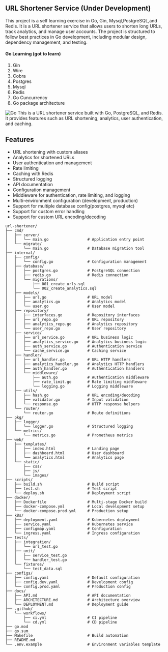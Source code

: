 ## URL Shortener Service (Under Development)
This project is a self learning exercise in Go, Gin, Mysql,PostgreSQL,and Redis. It is a URL shortener service that allows users to shorten long URLs, track analytics, and manage user accounts. The project is structured to follow best practices in Go development, including modular design, dependency management, and testing.

#### Go Learning (got to learn)
1. Gin
2. Wire
3. Cobra
4. Postgres
5. Mysql
6. Redis
7. Go Cuncurrency
8. Go package architecture

![Go](https://img.shields.io/badge/Go-1.24-blue.svg)
This is a URL shortener service built with Go, PostgreSQL, and Redis. It provides features such as URL shortening, analytics, user authentication, and caching.
## Features
- URL shortening with custom aliases
- Analytics for shortened URLs
- User authentication and management
- Rate limiting
- Caching with Redis
- Structured logging
- API documentation
- Configuration management
- Middleware for authentication, rate limiting, and logging
- Multi-environment configuration (development, production)
- Support for multiple database config(postgres, mysql etc)
- Support for custom error handling
- Support for custom URL encoding/decoding


```azure
url-shortener/
├── cmd/
│   ├── server/
│   │   └── main.go                 # Application entry point
│   └── migrate/
│       └── main.go                 # Database migration tool
├── internal/
│   ├── config/
│   │   └── config.go               # Configuration management
│   ├── database/
│   │   ├── postgres.go             # PostgreSQL connection
│   │   ├── redis.go                # Redis connection
│   │   └── migrations/
│   │       ├── 001_create_urls.sql
│   │       └── 002_create_analytics.sql
│   ├── models/
│   │   ├── url.go                  # URL model
│   │   ├── analytics.go            # Analytics model
│   │   └── user.go                 # User model
│   ├── repository/
│   │   ├── interfaces.go           # Repository interfaces
│   │   ├── url_repo.go             # URL repository
│   │   ├── analytics_repo.go       # Analytics repository
│   │   └── user_repo.go            # User repository
│   ├── service/
│   │   ├── url_service.go          # URL business logic
│   │   ├── analytics_service.go    # Analytics business logic
│   │   ├── auth_service.go         # Authentication service
│   │   └── cache_service.go        # Caching service
│   ├── handler/
│   │   ├── url_handler.go          # URL HTTP handlers
│   │   ├── analytics_handler.go    # Analytics HTTP handlers
│   │   ├── auth_handler.go         # Authentication handlers
│   │   └── middleware/
│   │       ├── auth.go             # Authentication middleware
│   │       ├── rate_limit.go       # Rate limiting middleware
│   │       └── logging.go          # Logging middleware
│   ├── utils/
│   │   ├── hash.go                 # URL encoding/decoding
│   │   ├── validator.go            # Input validation
│   │   └── response.go             # HTTP response helpers
│   └── router/
│       └── router.go               # Route definitions
├── pkg/
│   ├── logger/
│   │   └── logger.go               # Structured logging
│   └── metrics/
│       └── metrics.go              # Prometheus metrics
├── web/
│   ├── templates/
│   │   ├── index.html              # Landing page
│   │   ├── dashboard.html          # User dashboard
│   │   └── analytics.html          # Analytics page
│   └── static/
│       ├── css/
│       ├── js/
│       └── images/
├── scripts/
│   ├── build.sh                    # Build script
│   ├── test.sh                     # Test script
│   └── deploy.sh                   # Deployment script
├── docker/
│   ├── Dockerfile                  # Multi-stage Docker build
│   ├── docker-compose.yml          # Local development setup
│   └── docker-compose.prod.yml     # Production setup
├── k8s/
│   ├── deployment.yaml             # Kubernetes deployment
│   ├── service.yaml                # Kubernetes service
│   ├── configmap.yaml              # Configuration
│   └── ingress.yaml                # Ingress configuration
├── tests/
│   ├── integration/
│   │   └── url_test.go
│   ├── unit/
│   │   ├── service_test.go
│   │   └── handler_test.go
│   └── fixtures/
│       └── test_data.sql
├── configs/
│   ├── config.yaml                 # Default configuration
│   ├── config.dev.yaml             # Development config
│   └── config.prod.yaml            # Production config
├── docs/
│   ├── API.md                      # API documentation
│   ├── ARCHITECTURE.md             # Architecture overview
│   └── DEPLOYMENT.md               # Deployment guide
├── .github/
│   └── workflows/
│       ├── ci.yml                  # CI pipeline
│       └── cd.yml                  # CD pipeline
├── go.mod
├── go.sum
├── Makefile                        # Build automation
├── README.md
└── .env.example                    # Environment variables template
```

